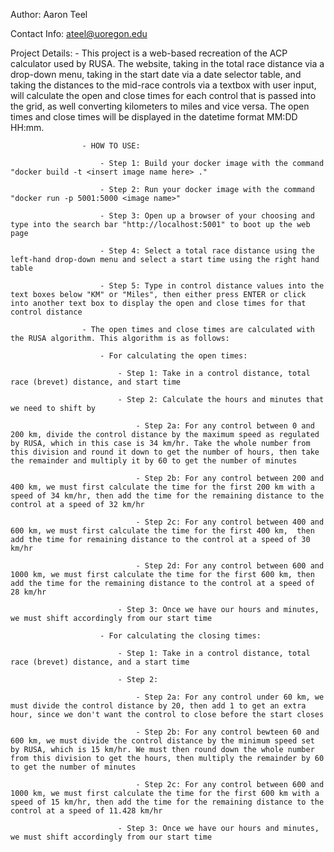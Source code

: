Author: Aaron Teel

Contact Info: ateel@uoregon.edu

Project Details: 
                    - This project is a web-based recreation of the ACP calculator used by RUSA. The website, taking in the total race distance via a drop-down menu, taking in the start date via a date selector table, and taking the distances to the mid-race controls via a textbox with user input, will calculate the open and close times for each control that is passed into the grid, as well converting kilometers to miles and vice versa. The open times and close times will be displayed in the datetime format MM:DD HH:mm.

                    - HOW TO USE: 
                        
                        - Step 1: Build your docker image with the command "docker build -t <insert image name here> ."

                        - Step 2: Run your docker image with the command "docker run -p 5001:5000 <image name>"

                        - Step 3: Open up a browser of your choosing and type into the search bar "http://localhost:5001" to boot up the web page

                        - Step 4: Select a total race distance using the left-hand drop-down menu and select a start time using the right hand table

                        - Step 5: Type in control distance values into the text boxes below "KM" or "Miles", then either press ENTER or click into another text box to display the open and close times for that control distance 

                    - The open times and close times are calculated with the RUSA algorithm. This algorithm is as follows:

                        - For calculating the open times:

                            - Step 1: Take in a control distance, total race (brevet) distance, and start time

                            - Step 2: Calculate the hours and minutes that we need to shift by

                                - Step 2a: For any control between 0 and 200 km, divide the control distance by the maximum speed as regulated by RUSA, which in this case is 34 km/hr. Take the whole number from this division and round it down to get the number of hours, then take the remainder and multiply it by 60 to get the number of minutes 

                                - Step 2b: For any control between 200 and 400 km, we must first calculate the time for the first 200 km with a speed of 34 km/hr, then add the time for the remaining distance to the control at a speed of 32 km/hr 

                                - Step 2c: For any control between 400 and 600 km, we must first calculate the time for the first 400 km,  then add the time for remaining distance to the control at a speed of 30 km/hr 

                                - Step 2d: For any control between 600 and 1000 km, we must first calculate the time for the first 600 km, then add the time for the remaining distance to the control at a speed of 28 km/hr 

                            - Step 3: Once we have our hours and minutes, we must shift accordingly from our start time 

                        - For calculating the closing times:

                            - Step 1: Take in a control distance, total race (brevet) distance, and a start time

                            - Step 2: 

                                - Step 2a: For any control under 60 km, we must divide the control distance by 20, then add 1 to get an extra hour, since we don't want the control to close before the start closes

                                - Step 2b: For any control bewteen 60 and 600 km, we must divide the control distance by the minimum speed set by RUSA, which is 15 km/hr. We must then round down the whole number from this division to get the hours, then multiply the remainder by 60 to get the number of minutes

                                - Step 2c: For any control between 600 and 1000 km, we must first calculate the time for the first 600 km with a speed of 15 km/hr, then add the time for the remaining distance to the control at a speed of 11.428 km/hr

                            - Step 3: Once we have our hours and minutes, we must shift accordingly from our start time


